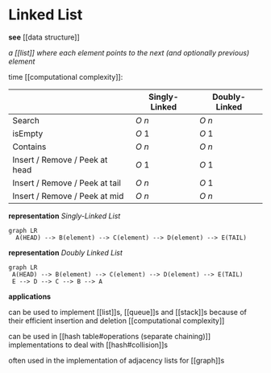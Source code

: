 # Linked List

**see** [[data structure]]

_a [[list]] where each element points to the next (and optionally previous) element_

time [[computational complexity]]:

|                                | Singly-Linked | Doubly-Linked |
| ------------------------------ | ------------- | ------------- |
| Search                         | $O\ n$        | $O\ n$        |
| isEmpty                        | $O\ 1$        | $O\ 1$        |
| Contains                       | $O\ n$        | $O\ n$        |
| Insert / Remove / Peek at head | $O\ 1$        | $O\ 1$        |
| Insert / Remove / Peek at tail | $O\ n$        | $O\ 1$        |
| Insert / Remove / Peek at mid  | $O\ n$        | $O\ n$        |

**representation** _Singly-Linked List_

```mermaid
graph LR
  A(HEAD) --> B(element) --> C(element) --> D(element) --> E(TAIL)
```

**representation** _Doubly Linked List_

```mermaid
graph LR
 A(HEAD) --> B(element) --> C(element) --> D(element) --> E(TAIL)
 E --> D --> C --> B --> A
```

**applications**

can be used to implement [[list]]s, [[queue]]s and [[stack]]s because of their efficient insertion and deletion [[computational complexity]]

can be used in [[hash table#operations (separate chaining)]] implementations to deal with [[hash#collision]]s

often used in the implementation of adjacency lists for [[graph]]s
